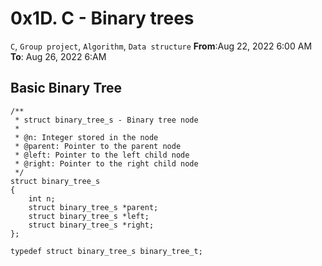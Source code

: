 # 0x1D. C - Binary trees
```C```, ```Group project```, ```Algorithm```, ```Data structure```
<strong>From</strong>:Aug 22, 2022 6:00 AM<br>
<strong>To</strong>: Aug 26, 2022 6:AM

## Basic Binary Tree
```
/**
 * struct binary_tree_s - Binary tree node
 *
 * @n: Integer stored in the node
 * @parent: Pointer to the parent node
 * @left: Pointer to the left child node
 * @right: Pointer to the right child node
 */
struct binary_tree_s
{
    int n;
    struct binary_tree_s *parent;
    struct binary_tree_s *left;
    struct binary_tree_s *right;
};

typedef struct binary_tree_s binary_tree_t;

```
